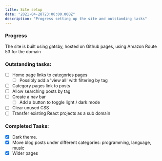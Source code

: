 ```yaml
---
title: Site setup
date: "2021-04-28T23:00:00.000Z"
description: "Progress setting up the site and outstanding tasks"
---
```


### Progress

The site is built using gatsby, hosted on Github pages, using Amazon Route 53 for the domain

### Outstanding tasks:

- [ ] Home page links to categories pages
  - [ ] Possibly add a 'view all' with filtering by tag
- [ ] Category pages link to posts
- [ ] Allow searching posts by tag
- [ ] Create a nav bar
  - [ ] Add a button to toggle light / dark mode
- [ ] Clear unused CSS
- [ ] Transfer existing React projects as a sub domain

### Completed Tasks:

- [x] Dark theme.
- [x] Move blog posts under different categories: programming, language, music
- [x] Wider pages
